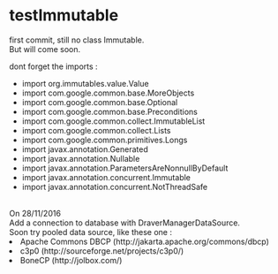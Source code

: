 # testImmutable

first commit, still no class Immutable. <br> 
But will come soon. 
<div> 
  dont forget the imports : 
  <ul>
    <li>import org.immutables.value.Value</li>
    <li>import com.google.common.base.MoreObjects</li>
    <li>import com.google.common.base.Optional</li>
    <li>import com.google.common.base.Preconditions</li>
    <li>import com.google.common.collect.ImmutableList</li>
    <li>import com.google.common.collect.Lists</li>
    <li>import com.google.common.primitives.Longs</li>
    <li>import javax.annotation.Generated</li>
    <li>import javax.annotation.Nullable</li>
    <li>import javax.annotation.ParametersAreNonnullByDefault</li>
    <li>import javax.annotation.concurrent.Immutable</li>
    <li>import javax.annotation.concurrent.NotThreadSafe</li>    
  </ul> 
</div>
</br>
<div> On 28/11/2016 </div>
<div>  Add a connection to database with DraverManagerDataSource.</div>
<div>
  Soon try pooled data source, like these one :
  <lu>
    <li>Apache Commons DBCP (http://jakarta.apache.org/commons/dbcp)</li>
    <li>c3p0 (http://sourceforge.net/projects/c3p0/)</li>
    <li>BoneCP (http://jolbox.com/)</li>
  </lu>

</div>


